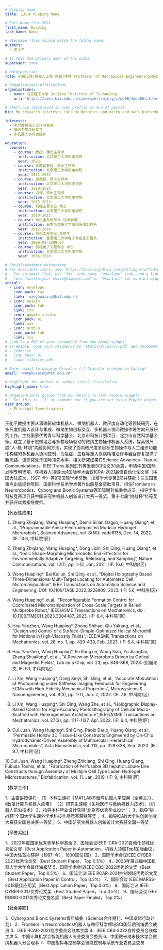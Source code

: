 ```yaml
---
# Display name
title: 王化平 Huaping Wang 

# Full Name (for SEO)
first_name: Huaping
last_name: Wang

# Username (this should match the folder name)
authors:
  - 王化平

# Is this the primary user of the site?
superuser: true

# Role/position
role: 机械工程/机器人工程 教授/博导 Professor of Mechanical Engineering&Robot Engineering

# Organizations/Affiliations
organizations:
  - name: 北京理工大学 Beijing Institute of Technology
    url: 'https://smen.bit.edu.cn/szdw/szml/znjqryjs/qb08/4ada85fc3d4e4ebd8d84480267e36754.htm'

# Short bio (displayed in user profile at end of posts)
bio: My research interests include Robotics and micro and nano biotechnology

interests:
  - 多尺度机器人设计与集成
  - 微纳生物目标交互
  - 多机器人协同微操作

education:
  courses:
    - course: 教授、博士生导师
      institution: 北京理工大学机电学院
      year: 2022-
    - course: 长聘副教授、博士生导师
      institution: 北京理工大学机电学院
      year: 2021-2022
    - course: 副教授、硕士生导师
      institution: 北京理工大学机电学院
      year: 2019-2021
    - course: 讲师、硕士生导师
      institution: 北京理工大学机电学院
      year: 2015-2019
    - course: 机械工程专业 博士
      institution: 北京理工大学机电学院
      year: 2010-2015
    - course: 微机电系统专业 访问学者
      institution: 日本名古屋大学微纳系统工程系
      year: 2012-2014    
    - course: 机电工程专业 交换生
      institution: 香港理工大学电子与信息工程系
      year: 2009.01-2009.07
    - course: 机械电子工程专业 学士
      institution: 北京理工大学机电学院
      year: 2006-2010

# Social/Academic Networking
# For available icons, see: https://docs.hugoblox.com/getting-started/page-builder/#icons
#   For an email link, use "fas" icon pack, "envelope" icon, and a link in the
#   form "mailto:your-email@example.com" or "#contact" for contact widget.
social:
  - icon: envelope
    icon_pack: fas
    link: 'wanghuaping@bit.edu.cn'
  - icon: weixin
    icon_pack: fab
    link: xxx
  - icon: google-scholar
    icon_pack: ai
    link: xxx
  - icon: github
    icon_pack: fab
    link: xxx
# Link to a PDF of your resume/CV from the About widget.
# To enable, copy your resume/CV to `static/files/cv.pdf` and uncomment the lines below.
# - icon: cv
#   icon_pack: ai
#   link: files/cv.pdf

# Enter email to display Gravatar (if Gravatar enabled in Config)
email: 'wanghuaping@bit.edu.cn'

# Highlight the author in author lists? (true/false)
highlight_name: true

# Organizational groups that you belong to (for People widget)
#   Set this to `[]` or comment out if you are not using People widget.
user_groups:
  - Principal Investigators
---
```


王化平教授主要从事磁驱软体机器人、微纳机器人、微尺度自动化等领域研究，在多尺度机器人设计与集成、微纳生物目标交互、多机器人协同微操作等方向开展研究工作。主持国家优秀青年科学基金、北京市科技计划项目、北京市自然科学基金等。建立了基于宏微混合与多物理场驱动的微纳生物操作机器人系统，探索微尺度“人-机-环境”共融协同方法，实现了面向微尺度多目标生物操作与人工组织功能化构建的多机器人协同控制，为癌症、血栓等重大疾病精准治疗与器官修复提供了新思路，该研究处于国际领先水平。相关研究成果在Science Advances、Nature Communications、IEEE Trans.系列汇刊等发表SCI论文30余篇，申请中国/国际发明专利15项，获机器人领域top1国际学术会议ICRA-2021最佳自动化论文奖（中国大陆首次、1997-今）等9项国际学术奖励，出版学术专著2部并获批十三五国家重点出版规划项目、国家科学技术学术著作出版基金资助项目，担任Frontiers in Neurorobotics、Cyborg and Bionic Systems等国际期刊编委会成员。指导学生科技竞赛项目获中国研究生机器人创新设计大赛一等奖、第十七届“挑战杯”特等奖并获评优秀指导教师。

【代表性成果】

1. Zheng Zhiqiang, Wang Huaping*, Demir Sinan Ozgun, Huang Qiang*, et al., “Programmable Aniso-Electrodeposited Modular Hydrogel Microrobots”, Science Advances, vol. 8(50): eade6135, Dec. 14, 2022. (IF: 13.6, 中科院1区)

2. Zheng Zhiqiang, Wang Huaping*, Dong Lixin, Shi Qing, Huang Qiang*, et al., “Ionic Shape-Morphing Microrobotic End-Effectors for Environmentally Adaptive Targeting, Releasing, and Sampling”, Nature Communications, vol. 12(1), pp. 1-12, Jan. 2021. (IF: 16.6, 中科院1区)

3. Wang Huaping*, Bai Kailun, Shi Qing, et al., “Digital Holography Based Three-Dimensional Multi-Target Locating for Automated Cell Micromanipulation”, IEEE Transactions on Automation Science and Engineering, DOI: 10.1109/TASE.2022.3228809, 2023. (IF: 5.6, 中科院1区)

4. Wang Huaping*, et al., "Reconfigurable Formation Control for Coordinated Micromanipulation of Cross-Scale Targets in Railed Multiprobe Robot," IEEE/ASME Transactions on Mechatronics, doi: 10.1109/TMECH.2023.3304487, 2023. (IF: 6.4, 中科院1区)

5. Hou Yaozhen, Wang Huaping*, Zhong Shihao, Qiu Yukang, et al., “Design and Control of a Surface-Dimple-Optimized Helical Microdrill for Motions in High­-Viscosity Fluids”, IEEE/ASME Transactions on Mechatronics, vol. 28, no. 1, pp. 429-439, Feb. 2023. (IF: 6.4, 中科院1区)

6. Hou Yaozhen, Wang Huaping*, Fu Rongxin, Wang Xian, Yu Jiangfan, Zhang Shuailong*, et al., "A Review on Microrobots Driven by Optical and Magnetic Fields", Lab on a Chip, vol. 23, pp. 848-868, 2023. (封面论文, IF: 6.1, 中科院1区)

7. Li Xin, Wang Huaping*, Dong Xinyi, Shi Qing, et al., “Accurate Modulation of Photoprinting under Stiffness Imaging Feedback for Engineering ECMs with High-Fidelity Mechanical Properties”, Microsystems & Nanoengineering, vol. 8(3), pp. 1-11, Jun. 2, 2022. (IF: 7.9, 中科院1区)

8. Li Xin, Wang Huaping*, Shi Qing, Wang Zhe, et al., “Holographic Display-Based Control for High-Accuracy Photolithography of Cellular Micro-Scaffold with Heterogeneous Architecture”, IEEE/ASME Transactions on Mechatronics, vol. 27(2), pp. 1117-1127, Apr. 2022. (IF: 6.4, 中科院1区)

9. Cui Juan, Wang Huaping*, Shi Qing, Paolo Dario, Huang Qiang, et al., “Permeable Hollow 3D Tissue-Like Constructs Engineered by On-Chip Hydrodynamic-Driven Assembly of Multicellular Hierarchical Micromodules”, Acta Biomaterialia, vol. 113, pp. 328-338, Sep. 2020. (IF: 9.7, 中科院1区)

10.Cui Juan, Wang Huaping*, Zheng Zhiqiang, Shi Qing, Huang Qiang, Fukuda Toshio, et al., “Fabrication of Perfusable 3D hepatic Lobule-Like Constructs through Assembly of Multiple Cell Type Laden Hydrogel Microstructures,” Biofabrication, vol. 11, Jan. 2019. (IF: 9, 中科院1区)


【教学工作】

1、主要讲授课程:
（1）本科生课程《MATLAB基础与机器人学应用（全英文）》、《数值计算与机器人应用》
（2）研究生课程《生物医疗与微纳机器人技术》、《机器人前沿技术》
2、指导本科毕业设计获得“北京市优秀毕业设计”；
3、指导“挑战杯”全国大学生课外学术科技作品竞赛获特等奖；
4、指导iCAN大学生创新创业大赛获全国总决赛一等奖；
5、中国研究生机器人创新设计大赛获全国一等奖


【荣誉奖励】

1、2022年度国家优秀青年科学基金
2、国际会议IEEE ICRA-2021自动化领域优秀论文奖（Best Application Paper in Automation，机器人领域Top1国际会议，中国大陆首次获得（1997-今），1600篇仅1篇）
3、国际学术会议IEEE CYBER-2023优秀论文奖（Best Student Paper，Top 0.5%）
4、2023年第四届中国机器人学术年会最佳海报奖
5、国际学术会议IEEE CBS-2022优秀论文奖（Best Student Paper，Top 0.5%）
6、国际会议IEEE RCAR-2021控制领域优秀论文奖（Best Application Paper in Control，Top 0.5%）
7、国际会议 IEEE MARSS-2018最佳应用奖（Best Application Paper，Top 0.6%）
8、国际会议 IEEE CYBER-2017优秀论文奖（Best Student Paper，Top 0.5%）
9、国际会议 IEEE ROBIO-2017优秀论文提名奖（Best Paper Finalist，Top 2%）


【社会兼职】

1、Cyborg and Bionic Systems青年编委（Science合作期刊、中国卓越行动计划）
2、Frontiers in Neurorobotics机器人与神经科学领域SCI国际期刊编委会成员
3、IEEE RCAR-2021程序委员会联席主席
4、IEEE CBS-2022宣传委员会联席主席
5、中国计算机学会智能机器人专业委员会委员
6、中国微米纳米技术学会微纳机器人分会理事
7、中国指挥与控制学会智能控制与系统专业委员会委员